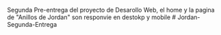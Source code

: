 Segunda Pre-entrega del proyecto de Desarollo Web, el home y la pagina de "Anillos de Jordan" son responvie en destokp y mobile # Jordan-Segunda-Entrega
